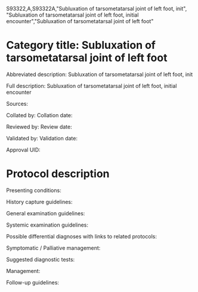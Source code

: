 S93322,A,S93322A,"Subluxation of tarsometatarsal joint of left foot, init", "Subluxation of tarsometatarsal joint of left foot, initial encounter","Subluxation of tarsometatarsal joint of left foot"
# Category title: Subluxation of tarsometatarsal joint of left foot

Abbreviated description: Subluxation of tarsometatarsal joint of left foot, init

Full description: Subluxation of tarsometatarsal joint of left foot, initial encounter

Sources:

Collated by:
Collation date:

Reviewed by:
Review date:

Validated by:
Validation date:

Approval UID:

# Protocol description

Presenting conditions:

History capture guidelines:

General examination guidelines:

Systemic examination guidelines:

Possible differential diagnoses with links to related protocols:

Symptomatic / Palliative management:

Suggested diagnostic tests:

Management:

Follow-up guidelines:
